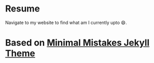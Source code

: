 # Resume 
Navigate to my website to find what am I currently upto :smile:.

# Based on [Minimal Mistakes Jekyll Theme](https://mmistakes.github.io/minimal-mistakes/)


